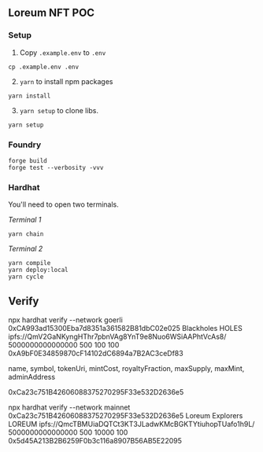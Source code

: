 ## Loreum NFT POC

### Setup

1. Copy `.example.env` to `.env`

```
cp .example.env .env
```

2. `yarn` to install npm packages

```
yarn install
```

3. `yarn setup` to clone libs.

```
yarn setup
```

### Foundry

```
forge build
forge test --verbosity -vvv
```

### Hardhat

You'll need to open two terminals.

_Terminal 1_

```
yarn chain
```

_Terminal 2_

```
yarn compile
yarn deploy:local
yarn cycle
```

## Verify 

npx hardhat verify --network goerli 0xCA993ad15300Eba7d8351a361582B81dbC02e025 Blackholes HOLES ipfs://QmV2GaNKyngHThr7pbnVAg8YnT9e8Nuo6WSiAAPhtVcAs8/ 5000000000000000 500 100 100 0xA9bF0E34859870cF14102dC6894a7B2AC3ceDf83

  name,
  symbol,
  tokenUri,
  mintCost,
  royaltyFraction,
  maxSupply,
  maxMint,
  adminAddress


  0xCa23c751B42606088375270295F33e532D2636e5

  npx hardhat verify --network mainnet 0xCa23c751B42606088375270295F33e532D2636e5 Loreum Explorers LOREUM ipfs://QmcTBMUiaDQTCt3KT3JLadwKMcBGKTYtiuhopTUafo1h9L/ 5000000000000000 500 10000 100 0x5d45A213B2B6259F0b3c116a8907B56AB5E22095